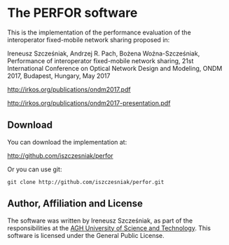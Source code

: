 # The PERFOR software

This is the implementation of the performance evaluation of the
interoperator fixed-mobile network sharing proposed in:

Ireneusz Szcześniak, Andrzej R. Pach, Bożena Woźna-Szcześniak,
Performance of interoperator fixed-mobile network sharing, 21st
International Conference on Optical Network Design and Modeling, ONDM
2017, Budapest, Hungary, May 2017

<http://irkos.org/publications/ondm2017.pdf>

<http://irkos.org/publications/ondm2017-presentation.pdf>

## Download

You can download the implementation at:

<http://github.com/iszczesniak/perfor>

Or you can use git:

`git clone http://github.com/iszczesniak/perfor.git`

## Author, Affiliation and License

The software was written by Ireneusz Szcześniak, as part of the
responsibilities at the [AGH University of Science and
Technology](http://agh.edu.pl). This software is licensed under the
General Public License.
